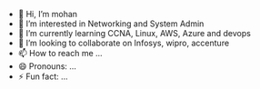 - 👋 Hi, I’m mohan
- 👀 I’m interested in Networking and System Admin
- 🌱 I’m currently learning CCNA, Linux, AWS, Azure and devops
- 💞️ I’m looking to collaborate on Infosys, wipro, accenture
- 📫 How to reach me ...
- 😄 Pronouns: ...
- ⚡ Fun fact: ...

<!---
mohanraja88/mohanraja88 is a ✨ special ✨ repository because its `README.md` (this file) appears on your GitHub profile.
You can click the Preview link to take a look at your changes.
--->
